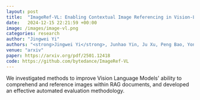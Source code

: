 ```yaml
---
layout: post
title:  "ImageRef-VL: Enabling Contextual Image Referencing in Vision-Language Models"
date:   2024-12-15 22:21:59 +00:00
image: /images/image-vl.png
categories: research
author: "Jingwei Yi"
authors: "<strong>Jingwei Yi</strong>, Junhao Yin, Ju Xu, Peng Bao, Yongliang Wang, Wei Fan, Hao Wang"
venue: "arxiv"
paper: https://arxiv.org/pdf/2501.12418
code: https://github.com/bytedance/ImageRef-VL
---
```

We investigated methods to improve Vision Language Models' ability to comprehend and reference images within RAG documents, and developed an effective automated evaluation methodology.

